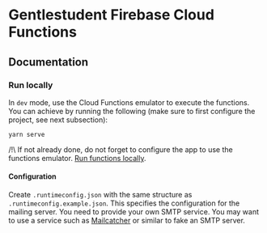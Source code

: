# Gentlestudent Firebase Cloud Functions

## Documentation

### Run locally

In `dev` mode, use the Cloud Functions emulator to execute the functions. You can achieve by running the following (make sure to first configure the project, see next subsection):

```
yarn serve
```

/!\ If not already done, do not forget to configure the app to use the functions emulator. [Run functions locally](https://firebase.google.com/docs/functions/local-emulator?hl=en#instrument_your_app_for_callable_functions).

#### Configuration
Create `.runtimeconfig.json` with the same structure as `.runtimeconfig.example.json`. This specifies the configuration for the mailing server.
You need to provide your own SMTP service. You may want to use a service such as [Mailcatcher](https://mailcatcher.me/) or similar to fake an SMTP server.
